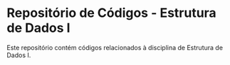 # Repositório de Códigos - Estrutura de Dados I

Este repositório contém códigos relacionados à disciplina de Estrutura de Dados I.
